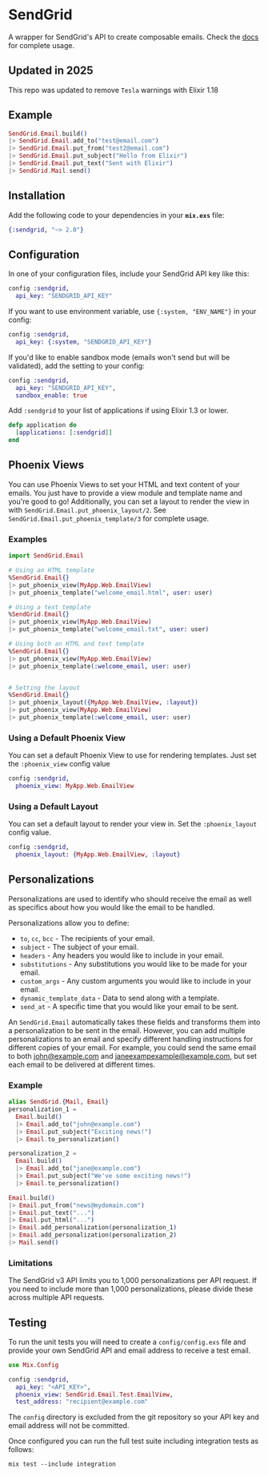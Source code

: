 # SendGrid

A wrapper for SendGrid's API to create composable emails.
Check the [docs](https://hexdocs.pm/sendgrid/) for complete usage.

## Updated in 2025

This repo was updated to remove `Tesla` warnings with Elixir 1.18

## Example

```elixir
SendGrid.Email.build()
|> SendGrid.Email.add_to("test@email.com")
|> SendGrid.Email.put_from("test2@email.com")
|> SendGrid.Email.put_subject("Hello from Elixir")
|> SendGrid.Email.put_text("Sent with Elixir")
|> SendGrid.Mail.send()
```

## Installation

Add the following code to your dependencies in your **`mix.exs`** file:

```elixir
{:sendgrid, "~> 2.0"}
```

## Configuration

In one of your configuration files, include your SendGrid API key like this:

```elixir
config :sendgrid,
  api_key: "SENDGRID_API_KEY"
```

If you want to use environment variable, use `{:system, "ENV_NAME"}` in your config:

```elixir
config :sendgrid,
  api_key: {:system, "SENDGRID_API_KEY"}
```

If you'd like to enable sandbox mode (emails won't send but will be validated), add the setting to your config:

```elixir
config :sendgrid,
  api_key: "SENDGRID_API_KEY",
  sandbox_enable: true
```

Add `:sendgrid` to your list of applications if using Elixir 1.3 or lower.

```elixir
defp application do
  [applications: [:sendgrid]]
end
```

## Phoenix Views

You can use Phoenix Views to set your HTML and text content of your emails. You just have
to provide a view module and template name and you're good to go! Additionally, you can set
a layout to render the view in with `SendGrid.Email.put_phoenix_layout/2`. See `SendGrid.Email.put_phoenix_template/3`
for complete usage.

### Examples

```elixir
import SendGrid.Email

# Using an HTML template
%SendGrid.Email{}
|> put_phoenix_view(MyApp.Web.EmailView)
|> put_phoenix_template("welcome_email.html", user: user)

# Using a text template
%SendGrid.Email{}
|> put_phoenix_view(MyApp.Web.EmailView)
|> put_phoenix_template("welcome_email.txt", user: user)

# Using both an HTML and text template
%SendGrid.Email{}
|> put_phoenix_view(MyApp.Web.EmailView)
|> put_phoenix_template(:welcome_email, user: user)


# Setting the layout
%SendGrid.Email{}
|> put_phoenix_layout({MyApp.Web.EmailView, :layout})
|> put_phoenix_view(MyApp.Web.EmailView)
|> put_phoenix_template(:welcome_email, user: user)
```

### Using a Default Phoenix View

You can set a default Phoenix View to use for rendering templates. Just set the `:phoenix_view` config value

```elixir
config :sendgrid,
  phoenix_view: MyApp.Web.EmailView
```

### Using a Default Layout

You can set a default layout to render your view in. Set the `:phoenix_layout` config value.

```elixir
config :sendgrid,
  phoenix_layout: {MyApp.Web.EmailView, :layout}
```

## Personalizations

Personalizations are used to identify who should receive the email as well as specifics about how you would like the email to be handled.

Personalizations allow you to define:

- `to`, `cc`, `bcc` - The recipients of your email.
- `subject` - The subject of your email.
- `headers` - Any headers you would like to include in your email.
- `substitutions` - Any substitutions you would like to be made for your email.
- `custom_args` - Any custom arguments you would like to include in your email.
- `dynamic_template_data` - Data to send along with a template.
- `send_at` - A specific time that you would like your email to be sent.

An `SendGrid.Email` automatically takes these fields and transforms them into a personalization to be sent in the email. However, you can add multiple personalizations to an email and specify different handling instructions for different copies of your email. For example, you could send the same email to both <john@example.com> and <janeexampexample@example.com>, but set each email to be delivered at different times.

### Example

```elixir
alias SendGrid.{Mail, Email}
personalization_1 =
  Email.build()
  |> Email.add_to("john@example.com")
  |> Email.put_subject("Exciting news!")
  |> Email.to_personalization()

personalization_2 =
  Email.build()
  |> Email.add_to("jane@example.com")
  |> Email.put_subject("We've some exciting news!")
  |> Email.to_personalization()

Email.build()
|> Email.put_from("news@mydomain.com")
|> Email.put_text("...")
|> Email.put_html("...")
|> Email.add_personalization(personalization_1)
|> Email.add_personalization(personalization_2)
|> Mail.send()
```

### Limitations

The SendGrid v3 API limits you to 1,000 personalizations per API request. If you need to include more than 1,000 personalizations, please divide these across multiple API requests.

## Testing

To run the unit tests you will need to create a `config/config.exs` file and provide your own SendGrid API and email address to receive a test email.

```elixir
use Mix.Config

config :sendgrid,
  api_key: "<API_KEY>",
  phoenix_view: SendGrid.Email.Test.EmailView,
  test_address: "recipient@example.com"
```

The `config` directory is excluded from the git repository so your API key and email address will not be committed.

Once configured you can run the full test suite including integration tests as follows:

```console
mix test --include integration
```
